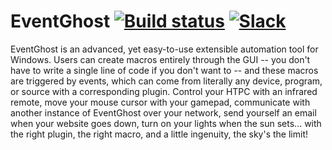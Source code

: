 # EventGhost [![Build status](https://ci.appveyor.com/api/projects/status/2x71orl3hjc8iejf/branch/master?svg=true)](https://ci.appveyor.com/project/topic2k/eventghost-61smq/branch/master)  [![Slack](https://eventghost-slackin.herokuapp.com/badge.svg)](https://eventghost-slackin.herokuapp.com/)

EventGhost is an advanced, yet easy-to-use extensible automation tool for Windows. Users can create macros entirely through the GUI -- you don't have to write a single line of code if you don't want to -- and these macros are triggered by events, which can come from literally any device, program, or source with a corresponding plugin. Control your HTPC with an infrared remote, move your mouse cursor with your gamepad, communicate with another instance of EventGhost over your network, send yourself an email when your website goes down, turn on your lights when the sun sets... with the right plugin, the right macro, and a little ingenuity, the sky's the limit!

